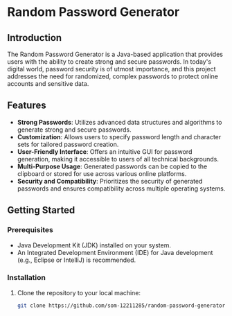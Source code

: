 # Random Password Generator

## Introduction

The Random Password Generator is a Java-based application that provides users with the ability to create strong and secure passwords. In today's digital world, password security is of utmost importance, and this project addresses the need for randomized, complex passwords to protect online accounts and sensitive data.

## Features

- **Strong Passwords**: Utilizes advanced data structures and algorithms to generate strong and secure passwords.
- **Customization**: Allows users to specify password length and character sets for tailored password creation.
- **User-Friendly Interface**: Offers an intuitive GUI for password generation, making it accessible to users of all technical backgrounds.
- **Multi-Purpose Usage**: Generated passwords can be copied to the clipboard or stored for use across various online platforms.
- **Security and Compatibility**: Prioritizes the security of generated passwords and ensures compatibility across multiple operating systems.

## Getting Started

### Prerequisites

- Java Development Kit (JDK) installed on your system.
- An Integrated Development Environment (IDE) for Java development (e.g., Eclipse or IntelliJ) is recommended.

### Installation

1. Clone the repository to your local machine:

   ```bash
   git clone https://github.com/som-12211285/random-password-generator.git

